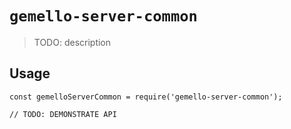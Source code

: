 # `gemello-server-common`

> TODO: description

## Usage

```
const gemelloServerCommon = require('gemello-server-common');

// TODO: DEMONSTRATE API
```

